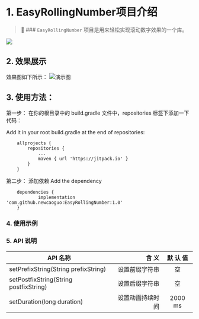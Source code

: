 # 1. EasyRollingNumber项目介绍
 > 🍎 ### `EasyRollingNumber` 项目是用来轻松实现滚动数字效果的一个库。


[![](https://jitpack.io/v/newcaoguo/EasyRollingNumber.svg)](https://jitpack.io/#newcaoguo/EasyRollingNumber)

## 2. 效果展示

效果图如下所示：
![演示图](https://github.com/newcaoguo/EasyRollingNumber/blob/master/EasyRollingNumber.gif)

## 3. 使用方法：

第一步：
在你的根目录中的  build.gradle 文件中，repositories 标签下添加一下代码：

Add it in your root build.gradle at the end of repositories:


```
	allprojects {
		repositories {
			...
			maven { url 'https://jitpack.io' }
		}
	}

```

第二步：
添加依赖
 Add the dependency

```
	dependencies {
	        implementation 'com.github.newcaoguo:EasyRollingNumber:1.0'
	}

```

### 4. 使用示例


### 5. API 说明

| API 名称        | 含 义   |  默 认 值  |
| --------   | -----:  | :----:  |
| setPrefixString(String prefixString)    | 设置前缀字符串 |   空     |
| setPostfixString(String postfixString)        |   设置后缀字符串  |   空   |
| setDuration(long duration)        |    设置动画持续时间    |  2000 ms  |
